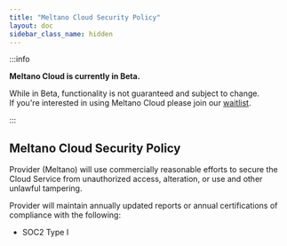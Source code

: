 ```yaml
---
title: "Meltano Cloud Security Policy"
layout: doc
sidebar_class_name: hidden
---
```


:::info

<p><strong>Meltano Cloud is currently in Beta.</strong></p>
<p>While in Beta, functionality is not guaranteed and subject to change. <br /> If you're interested in using Meltano Cloud please join our <a href="https://meltano.com/cloud/">waitlist</a>.</p>

:::

## Meltano Cloud Security Policy

Provider (Meltano) will use commercially reasonable efforts to secure the Cloud Service from unauthorized access, alteration, or use and other unlawful tampering.

Provider will maintain annually updated reports or annual certifications of compliance with the following:

- SOC2 Type I
